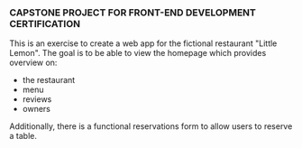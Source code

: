 ### CAPSTONE PROJECT FOR FRONT-END DEVELOPMENT CERTIFICATION ###

This is an exercise to create a web app for the fictional restaurant "Little Lemon". The goal is to be able to view the homepage which provides overview on:
- the restaurant
- menu
- reviews
- owners

Additionally, there is a functional reservations form to allow users to reserve a table.
 
